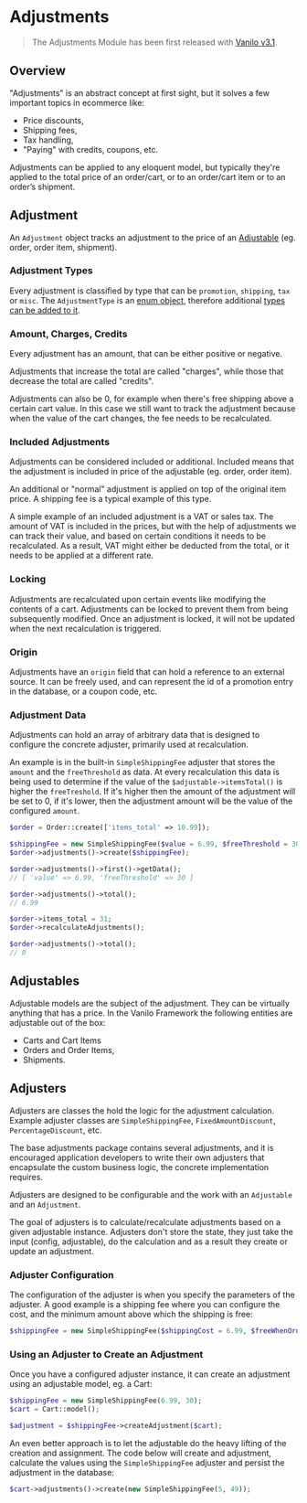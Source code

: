 # Adjustments

> The Adjustments Module has been first released with [Vanilo v3.1](releases.md).

## Overview

"Adjustments" is an abstract concept at first sight, but it solves a few
important topics in ecommerce like:

- Price discounts,
- Shipping fees,
- Tax handling,
- "Paying" with credits, coupons, etc.

Adjustments can be applied to any eloquent model, but typically they're
applied to the total price of an order/cart, or to an order/cart item or
to an order’s shipment.

## Adjustment

An `Adjustment` object tracks an adjustment to the price of an
[Adjustable](#adjustables) (eg. order, order item, shipment).

### Adjustment Types

Every adjustment is classified by type that can be `promotion`,
`shipping`, `tax` or `misc`. The `AdjustmentType` is an
[enum object](enums.md), therefore additional
[types can be added to it](enums.md#customizing-enums).

### Amount, Charges, Credits

Every adjustment has an amount, that can be either positive or negative.

Adjustments that increase the total are called "charges", while those
that decrease the total are called "credits".

Adjustments can also be 0, for example when there's free shipping above
a certain cart value. In this case we still want to track the adjustment
because when the value of the cart changes, the fee needs to be
recalculated.

### Included Adjustments

Adjustments can be considered included or additional. Included means
that the adjustment is included in price of the adjustable
(eg. order, order item).

An additional or "normal" adjustment is applied on top of the original
item price. A shipping fee is a typical example of this type.

A simple example of an included adjustment is a VAT or sales tax.
The amount of VAT is included in the prices, but with the help of
adjustments we can track their value, and based on certain conditions
it needs to be recalculated. As a result, VAT might either be deducted
from the total, or it needs to be applied at a different rate.

### Locking

Adjustments are recalculated upon certain events like modifying the
contents of a cart. Adjustments can be locked to prevent them from being
subsequently modified. Once an adjustment is locked, it will not be
updated when the next recalculation is triggered.

### Origin

Adjustments have an `origin` field that can hold a reference to an
external source. It can be freely used, and can represent the id of a
promotion entry in the database, or a coupon code, etc.

### Adjustment Data

Adjustments can hold an array of arbitrary data that is designed to
configure the concrete adjuster, primarily used at recalculation.

An example is in the built-in `SimpleShippingFee` adjuster that stores
the `amount` and the `freeThreshold` as data. At every recalculation
this data is being used to determine if the value of the
`$adjustable->itemsTotal()` is higher the `freeTreshold`. If it's higher
then the amount of the adjustment will be set to 0, if it's lower, then
the adjustment amount will be the value of the configured `amount`.

```php
$order = Order::create(['items_total' => 10.99]);

$shippingFee = new SimpleShippingFee($value = 6.99, $freeThreshold = 30);
$order->adjustments()->create($shippingFee);

$order->adjustments()->first()->getData();
// [ 'value' => 6.99, 'freeThreshold' => 30 ]

$order->adjustments()->total();
// 6.99

$order->items_total = 31;
$order->recalculateAdjustments();

$order->adjustments()->total();
// 0
```

## Adjustables

Adjustable models are the subject of the adjustment. They can be
virtually anything that has a price. In the Vanilo Framework the
following entities are adjustable out of the box:

- Carts and Cart Items
- Orders and Order Items,
- Shipments.

## Adjusters

Adjusters are classes the hold the logic for the adjustment calculation.
Example adjuster classes are `SimpleShippingFee`, `FixedAmountDiscount`,
`PercentageDiscount`, etc.

The base adjustments package contains several adjustments, and it is
encouraged application developers to write their own adjusters that
encapsulate the custom business logic, the concrete implementation
requires.

Adjusters are designed to be configurable and the work with an
`Adjustable` and an `Adjustment`.

The goal of adjusters is to calculate/recalculate adjustments based on
a given adjustable instance. Adjusters don't store the state, they just
take the input (config, adjustable), do the calculation and as a result
they create or update an adjustment.

### Adjuster Configuration

The configuration of the adjuster is when you specify the parameters of
the adjuster. A good example is a shipping fee where you can configure
the cost, and the minimum amount above which the shipping is free:

```php
$shippingFee = new SimpleShippingFee($shippingCost = 6.99, $freeWhenOrderValueIsMoreThan = 30);
```

### Using an Adjuster to Create an Adjustment

Once you have a configured adjuster instance, it can create an
adjustment using an adjustable model, eg. a Cart:

```php
$shippingFee = new SimpleShippingFee(6.99, 30);
$cart = Cart::model();

$adjustment = $shippingFee->createAdjustment($cart);
```

An even better approach is to let the adjustable do the heavy lifting of
the creation and assignment. The code below will create and adjustment,
calculate the values using the `SimpleShippingFee` adjuster and persist
the adjustment in the database:

```php
$cart->adjustments()->create(new SimpleShippingFee(5, 49));
```

